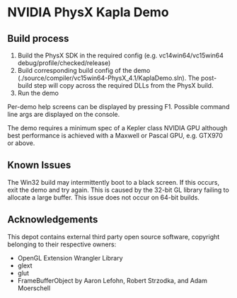 # NVIDIA PhysX Kapla Demo

## Build process

1. Build the PhysX SDK in the required config (e.g. vc14win64/vc15win64 debug/profile/checked/release)
2. Build corresponding build config of the demo (./source/compiler/vc15win64-PhysX_4.1/KaplaDemo.sln). The post-build step will copy across the required DLLs from the PhysX build.
3. Run the demo

Per-demo help screens can be displayed by pressing F1. Possible command line args are displayed on the console.

The demo requires a minimum spec of a Kepler class NVIDIA GPU although best performance is achieved with a Maxwell or Pascal GPU, e.g. GTX970 or above.

## Known Issues

The Win32 build may intermittently boot to a black screen. If this occurs, exit the demo and try again. This is caused by the 32-bit GL library failing to allocate a large buffer. This issue does not occur on 64-bit builds.

## Acknowledgements

This depot contains external third party open source software, copyright belonging to their respective owners:

- OpenGL Extension Wrangler Library
- glext
- glut
- FrameBufferObject by Aaron Lefohn, Robert Strzodka, and Adam Moerschell
